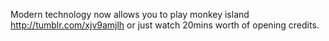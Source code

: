 Modern technology now allows you to play monkey island http://tumblr.com/xjv9amjlh or just watch 20mins worth of opening credits.